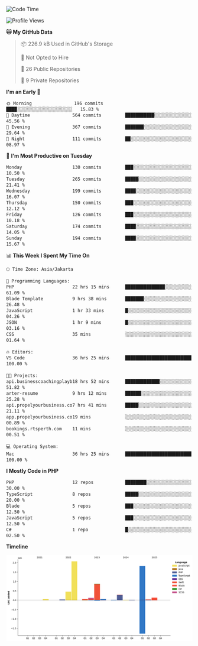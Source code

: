 <!--START_SECTION:waka-->
![Code Time](http://img.shields.io/badge/Code%20Time-832%20hrs%2051%20mins-blue)

![Profile Views](http://img.shields.io/badge/Profile%20Views-1-blue)

**🐱 My GitHub Data** 

> 📦 226.9 kB Used in GitHub's Storage 
 > 
> 🚫 Not Opted to Hire
 > 
> 📜 26 Public Repositories 
 > 
> 🔑 9 Private Repositories 
 > 
**I'm an Early 🐤** 

```text
🌞 Morning                196 commits         ████░░░░░░░░░░░░░░░░░░░░░   15.83 % 
🌆 Daytime                564 commits         ███████████░░░░░░░░░░░░░░   45.56 % 
🌃 Evening                367 commits         ███████░░░░░░░░░░░░░░░░░░   29.64 % 
🌙 Night                  111 commits         ██░░░░░░░░░░░░░░░░░░░░░░░   08.97 % 
```
📅 **I'm Most Productive on Tuesday** 

```text
Monday                   130 commits         ███░░░░░░░░░░░░░░░░░░░░░░   10.50 % 
Tuesday                  265 commits         █████░░░░░░░░░░░░░░░░░░░░   21.41 % 
Wednesday                199 commits         ████░░░░░░░░░░░░░░░░░░░░░   16.07 % 
Thursday                 150 commits         ███░░░░░░░░░░░░░░░░░░░░░░   12.12 % 
Friday                   126 commits         ███░░░░░░░░░░░░░░░░░░░░░░   10.18 % 
Saturday                 174 commits         ████░░░░░░░░░░░░░░░░░░░░░   14.05 % 
Sunday                   194 commits         ████░░░░░░░░░░░░░░░░░░░░░   15.67 % 
```


📊 **This Week I Spent My Time On** 

```text
🕑︎ Time Zone: Asia/Jakarta

💬 Programming Languages: 
PHP                      22 hrs 15 mins      ███████████████░░░░░░░░░░   61.09 % 
Blade Template           9 hrs 38 mins       ███████░░░░░░░░░░░░░░░░░░   26.48 % 
JavaScript               1 hr 33 mins        █░░░░░░░░░░░░░░░░░░░░░░░░   04.26 % 
JSON                     1 hr 9 mins         █░░░░░░░░░░░░░░░░░░░░░░░░   03.16 % 
CSS                      35 mins             ░░░░░░░░░░░░░░░░░░░░░░░░░   01.64 % 

🔥 Editors: 
VS Code                  36 hrs 25 mins      █████████████████████████   100.00 % 

🐱‍💻 Projects: 
api.businesscoachingplayb18 hrs 52 mins      █████████████░░░░░░░░░░░░   51.82 % 
arter-resume             9 hrs 12 mins       ██████░░░░░░░░░░░░░░░░░░░   25.28 % 
api.propelyourbusiness.co7 hrs 41 mins       █████░░░░░░░░░░░░░░░░░░░░   21.11 % 
app.propelyourbusiness.co19 mins             ░░░░░░░░░░░░░░░░░░░░░░░░░   00.89 % 
bookings.rtsperth.com    11 mins             ░░░░░░░░░░░░░░░░░░░░░░░░░   00.51 % 

💻 Operating System: 
Mac                      36 hrs 25 mins      █████████████████████████   100.00 % 
```

**I Mostly Code in PHP** 

```text
PHP                      12 repos            ████████░░░░░░░░░░░░░░░░░   30.00 % 
TypeScript               8 repos             █████░░░░░░░░░░░░░░░░░░░░   20.00 % 
Blade                    5 repos             ███░░░░░░░░░░░░░░░░░░░░░░   12.50 % 
JavaScript               5 repos             ███░░░░░░░░░░░░░░░░░░░░░░   12.50 % 
C#                       1 repo              █░░░░░░░░░░░░░░░░░░░░░░░░   02.50 % 
```



**Timeline**

![Lines of Code chart](https://raw.githubusercontent.com/brstreet2/brstreet2/main/assets/bar_graph.png)


<!--END_SECTION:waka-->
